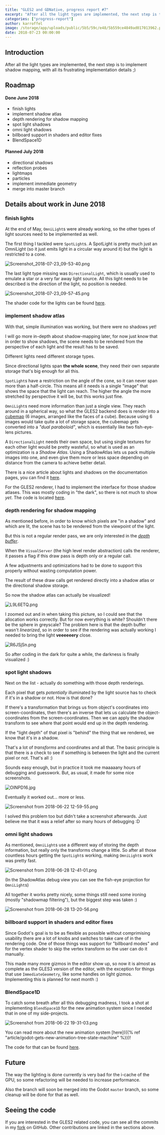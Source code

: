 ```yaml
---
title: "GLES2 and GDNative, progress report #7"
excerpt: "After all the light types are implemented, the next step is to implement shadow mapping, with all its frustrating implementation details ;)"
categories: ["progress-report"]
author: karroffel
image: /storage/app/uploads/public/5b5/59c/e48/5b559ce4849ad017013962.png
date: 2018-07-23 00:00:00
---
```


## Introduction

After all the light types are implemented, the next step is to implement shadow mapping, with all its frustrating implementation details ;)


## Roadmap

#### Done June 2018

- finish lights
- implement shadow atlas
- depth rendering for shadow mapping
- spot light shadows
- omni light shadows
- billboard support in shaders and editor fixes
- BlendSpace1D

#### Planned July 2018

- directional shadows
- reflection probes
- lightmaps
- particles
- implement immediate geometry
- merge into master branch


## Details about work in June 2018

### finish lights

At the end of May, `OmniLight`s were already working, so the other types of light sources need to be implemented as well.

The first thing I tackled were `SpotLight`s. A SpotLight is pretty much just an OmniLight (so it just emits light in a circular way around it) but the light is restricted to a cone.


![Screenshot_2018-07-23_09-53-40.png](/storage/app/uploads/public/5b5/589/a49/5b5589a49cc01310770344.png)

The last light type missing was `DirectionalLight`, which is usually used to emulate a star or a very far away light source.
All this light needs to be described is the direction of the light, no position is needed.


![Screenshot_2018-07-23_09-57-45.png](/storage/app/uploads/public/5b5/58a/8cc/5b558a8cc9034494048418.png)


The shader code for the lights can be found [here](https://github.com/karroffel/godot/blob/157da9a7c36eeaf1326708ed7432a2311a28032f/drivers/gles2/shaders/scene.glsl#L474-L614).


### implement shadow atlas

With that, simple illumination was working, but there were no shadows yet!

I will go more in-depth about shadow-mapping later, for now just know that in order to show shadows, the scene needs to be rendered from the perspective of each light and the result has to be saved.

Different lights need different storage types.

Since directional lights span **the whole scene**, they need their own separate storage that's big enough for all this.

`SpotLight`s have a restriction on the angle of the cone, so it can never span more than a half-circle. This means all it needs is a single "image" that shows the space that the light can reach. The higher the angle the more stretched by perspective it will be, but this works just fine.

`OmniLight`s need more information than just a single view. They reach around in a spherical way, so what the GLES2 backend does is render into a [cubemap](https://en.wikipedia.org/wiki/Cube_mapping) (6 images, arranged like the faces of a cube). Because using 6 images would take quite a lot of storage space, the cubemap gets converted into a *"dual paraboloid"*, which is essentially like two fish-eye-lens pictures.

A `DirectionalLight` needs their own space, but using single textures for each other light would be pretty wasteful, so what is used as an optimization is a *Shadow Atlas*. Using a ShadowAtlas lets us pack multiple images into one, and even give them more or less space depending on distance from the camera to achieve better detail.

There is a nice article about lights and shadows on the documentation pages, you can find it [here](http://docs.godotengine.org/en/3.0/tutorials/3d/lights_and_shadows.html#shadow-atlas).

For the GLES2 renderer, I had to implement the interface for those shadow atlases. This was mostly coding in "the dark", so there is not much to show *yet*. The code is located [here](https://github.com/karroffel/godot/blob/157da9a7c36eeaf1326708ed7432a2311a28032f/drivers/gles2/rasterizer_scene_gles2.cpp#L55-L389).


### depth rendering for shadow mapping

As mentioned before, in order to know which pixels are "in a shadow" and which are lit, the scene has to be rendered from the viewpoint of the light.

But this is not a regular render pass, we are only interested in the [*depth buffer*](https://en.wikipedia.org/wiki/Z-buffering).

When the `VisualServer` (the high level render abstraction) calls the renderer, it passes a flag if this draw pass is depth only or a regular call.

A few adjustments and optimizations had to be done to support this properly without wasting computation power.

The result of these draw calls get rendered directly into a shadow atlas or the directional shadow storage.

So now the shadow atlas can actually be visualized!


![L9L6ETQ.png](/storage/app/uploads/public/5b5/593/db7/5b5593db79d7a030918073.png)

I zoomed out and in when taking this picture, so I could see that the allocation works correctly. But for now everything is white? Shouldn't there be the sphere in greyscale? The problem here is that the depth buffer wasn't *linearized*, so in order to see if the rendering was actually working I needed to bring the light **veeeeeery** close.

![R6JSjSn.png](/storage/app/uploads/public/5b5/594/f7c/5b5594f7cfd5f912083002.png)

So after coding in the dark for quite a while, the darkness is finally visualized :)

### spot light shadows

Next on the list - actually do something with those depth renderings.

Each pixel that gets *potentially* illuminated by the light source has to check if it's in a shadow or not. How is that done?

If there's a transformation that brings us from object's coordinates into screen-coordinates, then there's an inverse that lets us calculate the object-coordinates from the screen-coordinates. Then we can apply the shadow transform to see where that point would end up in the depth rendering.

If the "light depth" of that pixel is "behind" the thing that we rendered, we know that it's in a shadow.

That's a lot of *transforms* and coordinates and all that. The basic principle is that there is a check to see if something is between the light and the current pixel or not. That's all :)

Sounds easy enough, but in practice it took me maaaaany hours of debugging and guesswork. But, as usual, it made for some nice screenshots.

![OINPD16.jpg](/storage/app/uploads/public/5b5/596/a6d/5b5596a6d5f6d253558345.jpg)

Eventually it worked out... more or less.


![Screenshot from 2018-06-22 12-59-55.png](/storage/app/uploads/public/5b5/596/ed7/5b5596ed7c099658849260.png)

I solved this problem too but didn't take a screenshot afterwards. Just believe me that it was a relief after so many hours of debugging :D


### omni light shadows

As mentioned, `OmniLight`s use a different way of storing the depth information, but really only the transforms change a little. So after all those countless hours getting the `SpotLight`s working, making `OmniLight`s work was pretty fast.



![Screenshot from 2018-06-28 12-41-01.png](/storage/app/uploads/public/5b5/597/940/5b5597940825e150760884.png)

(In the ShadowAtlas debug view you can see the fish-eye projection for `OmniLight`s)


All together it works pretty nicely, some things still need some ironing (mostly "shadowmap filtering"), but the biggest step was taken :)


![Screenshot from 2018-06-28 13-20-56.png](/storage/app/uploads/public/5b5/597/ff9/5b5597ff964fa910401532.png)

### billboard support in shaders and editor fixes

Since Godot's goal is to be as flexible as possible without comprimising usability there are a lot of knobs and switches to take care of in the rendering code.
One of those things was support for "billboard modes" and for the vertex shader to skip the vertex transform so the user can do it manually.

This made many more gizmos in the editor show up, so now it is almost as complete as the GLES3 version of the editor, with the exception for things that use `ImmediateGeometry`, like some handles on light gizmos. Implementing this is planned for next month :)

### BlendSpace1D

To catch some breath after all this debugging madness, I took a shot at implementing `BlendSpace1D` for the new animation system since I needed that in one of my side-projects.


![Screenshot from 2018-06-22 19-31-03.png](/storage/app/uploads/public/5b5/598/dc0/5b5598dc0ada4668331903.png)

You can read more about the new animation system [here]({{% ref "article/godot-gets-new-animation-tree-state-machine" %}})!

The code for that can be found [here](https://github.com/godotengine/godot/blob/17b44e44b9a34e540cf48ee0a7335ecefcd0c3b7/scene/animation/animation_blend_space_1d.cpp).

## Future

The way the lighting is done currently is very bad for the i-cache of the GPU, so some refactoring will be needed to increase performance.

Also the branch will soon be merged into the Godot `master` branch, so some cleanup will be done for that as well.

## Seeing the code

If you are interested in the GLES2 related code, you can see all the commits in my [fork](https://github.com/karroffel/godot/tree/gles2) on GitHub. Other contributions are linked in the sections above.
